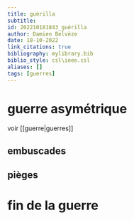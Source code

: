 ```yaml
---
title: guérilla
subtitle:
id: 202210181843_guérilla
author: Damien Belvèze
date: 18-10-2022
link_citations: true
bibliography: mylibrary.bib
biblio_style: csl\ieee.csl
aliases: []
tags: [guerres]
---
```



# guerre asymétrique

voir [[guerre|guerres]]

## embuscades

## pièges

# fin de la guerre